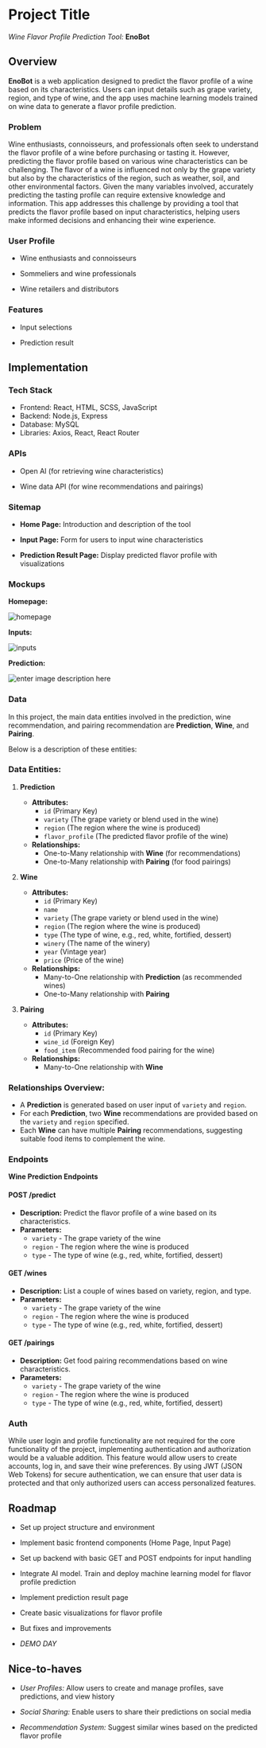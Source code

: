 # Project Title

*Wine Flavor Profile Prediction Tool:* **EnoBot**

  

## Overview

  

**EnoBot** is a web application designed to predict the flavor profile of a wine based on its characteristics. Users can input details such as grape variety, region, and type of wine, and the app uses machine learning models trained on wine data to generate a flavor profile prediction.

  
  

### Problem

  

Wine enthusiasts, connoisseurs, and professionals often seek to understand the flavor profile of a wine before purchasing or tasting it. However, predicting the flavor profile based on various wine characteristics can be challenging. The flavor of a wine is influenced not only by the grape variety but also by the characteristics of the region, such as weather, soil, and other environmental factors. Given the many variables involved, accurately predicting the tasting profile can require extensive knowledge and information. This app addresses this challenge by providing a tool that predicts the flavor profile based on input characteristics, helping users make informed decisions and enhancing their wine experience.

  

### User Profile

  

-  Wine enthusiasts and connoisseurs

-  Sommeliers and wine professionals

-  Wine retailers and distributors

  

### Features

  

-  Input selections

-  Prediction result

  
  

## Implementation

  

### Tech Stack

  

-  Frontend: React, HTML, SCSS, JavaScript
-  Backend: Node.js, Express
- Database: MySQL
-  Libraries: Axios, React, React Router
  

### APIs

  
-  Open AI (for retrieving wine characteristics)

-  Wine data API (for wine recommendations and pairings)


### Sitemap

  

-  **Home Page:** Introduction and description of the tool

-  **Input Page:** Form for users to input wine characteristics

-  **Prediction Result Page:** Display predicted flavor profile with visualizations

  

### Mockups

**Homepage:**

![homepage](https://drive.google.com/file/d/1lC_93jKz9dlLg2mMhB6Gz-zoTJylYGNJ/view?usp=sharing)
 
 **Inputs:**
 
![inputs](https://drive.google.com/file/d/1L3KrzfHuniKKIOECy9FxYD0F87nBn0ki/view?usp=sharing) 

**Prediction:**

![enter image description here](https://drive.google.com/file/d/1YifzTkp2IzEhfVfbDoEEiuJyid1JrDfA/view?usp=sharing)

  

### Data

  

In this project, the main data entities involved in the prediction, wine recommendation, and pairing recommendation are **Prediction**, **Wine**, and **Pairing**. 

Below is a description of these entities:

### Data Entities:

1.  **Prediction**
    
    -   **Attributes:**
        -   `id` (Primary Key)
        -   `variety` (The grape variety or blend used in the wine)
        -   `region` (The region where the wine is produced)
        -   `flavor_profile` (The predicted flavor profile of the wine)
    -   **Relationships:**
        -   One-to-Many relationship with **Wine** (for recommendations)
        -   One-to-Many relationship with **Pairing** (for food pairings)
2.  **Wine**
    
    -   **Attributes:**
        -   `id` (Primary Key)
        -   `name`
        -   `variety` (The grape variety or blend used in the wine)
        -   `region` (The region where the wine is produced)
        -   `type` (The type of wine, e.g., red, white, fortified, dessert)
        -   `winery` (The name of the winery)
        -   `year` (Vintage year)
        -   `price` (Price of the wine)
    -   **Relationships:**
        -   Many-to-One relationship with **Prediction** (as recommended wines)
        -   One-to-Many relationship with **Pairing**
3.  **Pairing**
    
    -   **Attributes:**
        -   `id` (Primary Key)
        -   `wine_id` (Foreign Key)
        -   `food_item` (Recommended food pairing for the wine)
    -   **Relationships:**
        -   Many-to-One relationship with **Wine**

### Relationships Overview:

-   A **Prediction** is generated based on user input of `variety` and `region`.
-   For each **Prediction**, two **Wine** recommendations are provided based on the `variety` and `region` specified.
-   Each **Wine** can have multiple **Pairing** recommendations, suggesting suitable food items to complement the wine.

  

### Endpoints

  **Wine Prediction Endpoints**

#### POST /predict

-   **Description:** Predict the flavor profile of a wine based on its characteristics.
-   **Parameters:**
    -   `variety`  - The grape variety of the wine
    -   `region`  - The region where the wine is produced
    -   `type`  - The type of wine (e.g., red, white, fortified, dessert)

#### GET /wines

-   **Description:** List a couple of wines based on variety, region, and type.
-   **Parameters:**
    -   `variety`  - The grape variety of the wine
    -   `region`  - The region where the wine is produced
    -   `type`  - The type of wine (e.g., red, white, fortified, dessert)

#### GET /pairings

-   **Description:** Get food pairing recommendations based on wine characteristics.
-   **Parameters:**
    -   `variety`  - The grape variety of the wine
    -   `region`  - The region where the wine is produced
    -   `type`  - The type of wine (e.g., red, white, fortified, dessert)
  

### Auth

  

While user login and profile functionality are not required for the core functionality of the project, implementing authentication and authorization would be a valuable addition. This feature would allow users to create accounts, log in, and save their wine preferences. By using JWT (JSON Web Tokens) for secure authentication, we can ensure that user data is protected and that only authorized users can access personalized features. 

  

## Roadmap

 
-  Set up project structure and environment

-  Implement basic frontend components (Home Page, Input Page)

-  Set up backend with basic GET and POST endpoints for input handling

-  Integrate AI model. Train and deploy machine learning model for flavor profile prediction

-  Implement prediction result page

-  Create basic visualizations for flavor profile
- But fixes and improvements
- *DEMO DAY*

  

## Nice-to-haves

  

-  *User Profiles:* Allow users to create and manage profiles, save predictions, and view history

-  *Social Sharing:* Enable users to share their predictions on social media

-  *Recommendation System:* Suggest similar wines based on the predicted flavor profile